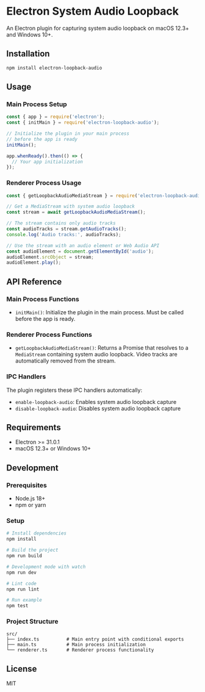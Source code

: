 # Electron System Audio Loopback

An Electron plugin for capturing system audio loopback on macOS 12.3+ and Windows 10+.

## Installation

```bash
npm install electron-loopback-audio
```

## Usage

### Main Process Setup

```javascript
const { app } = require('electron');
const { initMain } = require('electron-loopback-audio');

// Initialize the plugin in your main process
// before the app is ready
initMain();

app.whenReady().then(() => {
  // Your app initialization
});
```

### Renderer Process Usage

```javascript
const { getLoopbackAudioMediaStream } = require('electron-loopback-audio');

// Get a MediaStream with system audio loopback
const stream = await getLoopbackAudioMediaStream();

// The stream contains only audio tracks
const audioTracks = stream.getAudioTracks();
console.log('Audio tracks:', audioTracks);

// Use the stream with an audio element or Web Audio API
const audioElement = document.getElementById('audio');
audioElement.srcObject = stream;
audioElement.play();
```

## API Reference

### Main Process Functions

- `initMain()`: Initialize the plugin in the main process. Must be called before the app is ready.

### Renderer Process Functions

- `getLoopbackAudioMediaStream()`: Returns a Promise that resolves to a `MediaStream` containing system audio loopback. Video tracks are automatically removed from the stream.

### IPC Handlers

The plugin registers these IPC handlers automatically:

- `enable-loopback-audio`: Enables system audio loopback capture
- `disable-loopback-audio`: Disables system audio loopback capture

## Requirements

- Electron >= 31.0.1
- macOS 12.3+ or Windows 10+

## Development

### Prerequisites

- Node.js 18+
- npm or yarn

### Setup

```bash
# Install dependencies
npm install

# Build the project
npm run build

# Development mode with watch
npm run dev

# Lint code
npm run lint

# Run example
npm test
```

### Project Structure

```
src/
├── index.ts          # Main entry point with conditional exports
├── main.ts           # Main process initialization
└── renderer.ts       # Renderer process functionality
```

## License

MIT 